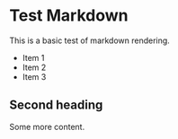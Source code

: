 # Test Markdown

This is a basic test of markdown rendering.

- Item 1
- Item 2
- Item 3

## Second heading

Some more content.
